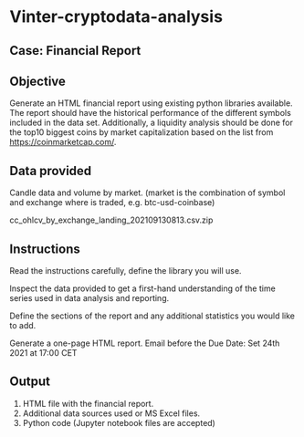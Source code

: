 # Vinter-cryptodata-analysis

## Case: Financial Report


## Objective

Generate an HTML financial report using existing python libraries available. The report should have the historical performance of the different symbols included in the data set. Additionally, a liquidity analysis should be done for the top10 biggest coins by market capitalization based on the list from https://coinmarketcap.com/.


## Data provided

Candle data and volume by market. (market is the combination of symbol and exchange where is traded, e.g. btc-usd-coinbase) 

 cc_ohlcv_by_exchange_landing_202109130813.csv.zip

## Instructions

Read the instructions carefully, define the library you will use.

Inspect the data provided to get a first-hand understanding of the time series used in data analysis and reporting.

Define the sections of the report and any additional statistics you would like to add.

Generate a one-page HTML report. Email before the Due Date: Set 24th 2021 at 17:00 CET


## Output

1. HTML file with the financial report.
2. Additional data sources used or MS Excel files.
3. Python code (Jupyter notebook files are accepted)
